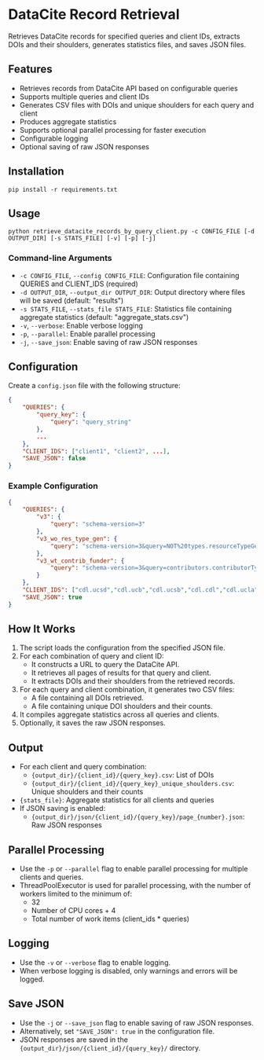 # DataCite Record Retrieval

Retrieves DataCite records for specified queries and client IDs, extracts DOIs and their shoulders, generates statistics files, and saves JSON files.

## Features

- Retrieves records from DataCite API based on configurable queries
- Supports multiple queries and client IDs
- Generates CSV files with DOIs and unique shoulders for each query and client
- Produces aggregate statistics
- Supports optional parallel processing for faster execution
- Configurable logging
- Optional saving of raw JSON responses

## Installation

```
pip install -r requirements.txt
```

## Usage

```
python retrieve_datacite_records_by_query_client.py -c CONFIG_FILE [-d OUTPUT_DIR] [-s STATS_FILE] [-v] [-p] [-j]
```

### Command-line Arguments

- `-c CONFIG_FILE`, `--config CONFIG_FILE`: Configuration file containing QUERIES and CLIENT_IDS (required)
- `-d OUTPUT_DIR`, `--output_dir OUTPUT_DIR`: Output directory where files will be saved (default: "results")
- `-s STATS_FILE`, `--stats_file STATS_FILE`: Statistics file containing aggregate statistics (default: "aggregate_stats.csv")
- `-v`, `--verbose`: Enable verbose logging
- `-p`, `--parallel`: Enable parallel processing
- `-j`, `--save_json`: Enable saving of raw JSON responses

## Configuration

Create a `config.json` file with the following structure:

```json
{
    "QUERIES": {
        "query_key": {
            "query": "query_string"
        },
        ...
    },
    "CLIENT_IDS": ["client1", "client2", ...],
    "SAVE_JSON": false
}
```

### Example Configuration

```json
{
    "QUERIES": {
        "v3": {
            "query": "schema-version=3"
        },
        "v3_wo_res_type_gen": {
            "query": "schema-version=3&query=NOT%20types.resourceTypeGeneral:*"
        },
        "v3_wt_contrib_funder": {
            "query": "schema-version=3&query=contributors.contributorType:Funder"
        }
    },
    "CLIENT_IDS": ["cdl.ucsd","cdl.ucb","cdl.ucsb","cdl.cdl","cdl.ucla", "cdl.ucr","cdl.uci","cdl.ucsc","cdl.ucd","cdl.ucsf","cdl.ucm"],
    "SAVE_JSON": true
}
```

## How It Works

1. The script loads the configuration from the specified JSON file.
2. For each combination of query and client ID:
   - It constructs a URL to query the DataCite API.
   - It retrieves all pages of results for that query and client.
   - It extracts DOIs and their shoulders from the retrieved records.
3. For each query and client combination, it generates two CSV files:
   - A file containing all DOIs retrieved.
   - A file containing unique DOI shoulders and their counts.
4. It compiles aggregate statistics across all queries and clients.
5. Optionally, it saves the raw JSON responses.

## Output

- For each client and query combination:
  - `{output_dir}/{client_id}/{query_key}.csv`: List of DOIs
  - `{output_dir}/{client_id}/{query_key}_unique_shoulders.csv`: Unique shoulders and their counts
- `{stats_file}`: Aggregate statistics for all clients and queries
- If JSON saving is enabled:
  - `{output_dir}/json/{client_id}/{query_key}/page_{number}.json`: Raw JSON responses

## Parallel Processing

- Use the `-p` or `--parallel` flag to enable parallel processing for multiple clients and queries.
- ThreadPoolExecutor is used for parallel processing, with the number of workers limited to the minimum of:
  - 32
  - Number of CPU cores + 4
  - Total number of work items (client_ids * queries)

## Logging

- Use the `-v` or `--verbose` flag to enable logging.
- When verbose logging is disabled, only warnings and errors will be logged.

## Save JSON

- Use the `-j` or `--save_json` flag to enable saving of raw JSON responses.
- Alternatively, set `"SAVE_JSON": true` in the configuration file.
- JSON responses are saved in the `{output_dir}/json/{client_id}/{query_key}/` directory.
